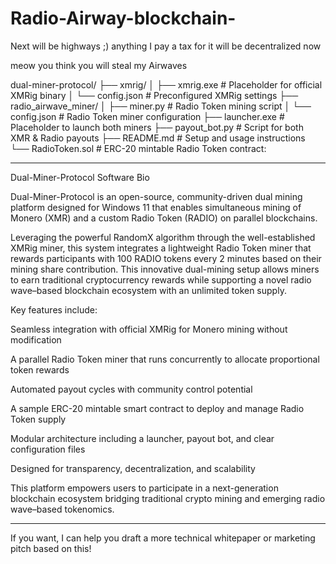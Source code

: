 # Radio-Airway-blockchain-
Next will be highways ;) anything I pay a tax for it will be decentralized now 



meow you think you will steal my Airwaves 


dual-miner-protocol/
├── xmrig/
│   ├── xmrig.exe            # Placeholder for official XMRig binary
│   └── config.json          # Preconfigured XMRig settings
├── radio_airwave_miner/
│   ├── miner.py             # Radio Token mining script
│   └── config.json          # Radio Token miner configuration
├── launcher.exe             # Placeholder to launch both miners
├── payout_bot.py            # Script for both XMR & Radio payouts
├── README.md                # Setup and usage instructions
└── RadioToken.sol           # ERC-20 mintable Radio Token contract:


---

Dual-Miner-Protocol Software Bio

Dual-Miner-Protocol is an open-source, community-driven dual mining platform designed for Windows 11 that enables simultaneous mining of Monero (XMR) and a custom Radio Token (RADIO) on parallel blockchains.

Leveraging the powerful RandomX algorithm through the well-established XMRig miner, this system integrates a lightweight Radio Token miner that rewards participants with 100 RADIO tokens every 2 minutes based on their mining share contribution. This innovative dual-mining setup allows miners to earn traditional cryptocurrency rewards while supporting a novel radio wave–based blockchain ecosystem with an unlimited token supply.

Key features include:

Seamless integration with official XMRig for Monero mining without modification

A parallel Radio Token miner that runs concurrently to allocate proportional token rewards

Automated payout cycles with community control potential

A sample ERC-20 mintable smart contract to deploy and manage Radio Token supply

Modular architecture including a launcher, payout bot, and clear configuration files

Designed for transparency, decentralization, and scalability


This platform empowers users to participate in a next-generation blockchain ecosystem bridging traditional crypto mining and emerging radio wave–based tokenomics.


---

If you want, I can help you draft a more technical whitepaper or marketing pitch based on this!


